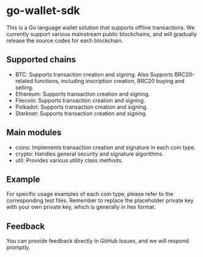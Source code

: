 # go-wallet-sdk

This is a Go language wallet solution that supports offline transactions. We currently support various mainstream public blockchains, and will gradually release the source codes for each blockchain.

## Supported chains

- BTC: Supports transaction creation and signing. Also Supports BRC20-related functions, including inscription creation, BRC20 buying and selling.
- Ethereum: Supports transaction creation and signing.
- Filecoin: Supports transaction creation and signing.
- Polkadot: Supports transaction creation and signing.
- Starknet: Supports transaction creation and signing.

## Main modules

- coins: Implements transaction creation and signature in each coin type.
- crypto: Handles general security and signature algorithms.
- util: Provides various utility class methods.

## Example

For specific usage examples of each coin type, please refer to the corresponding test files. Remember to replace the placeholder private key with your own private key, which is generally in hex format.

## Feedback

You can provide feedback directly in GitHub Issues, and we will respond promptly.
